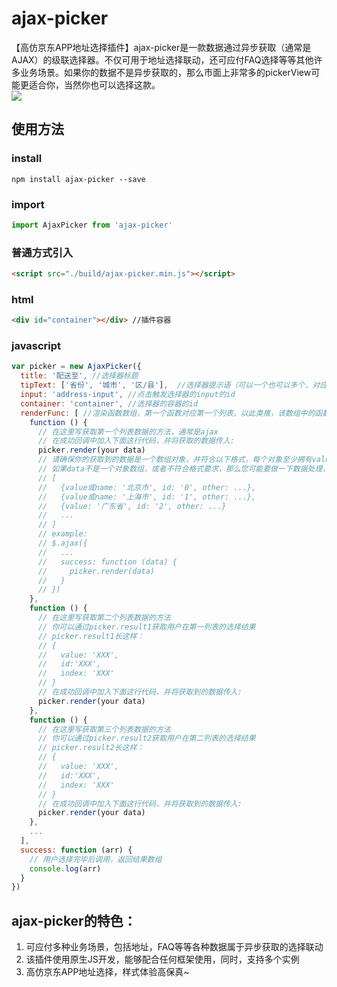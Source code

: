 # ajax-picker
【高仿京东APP地址选择插件】ajax-picker是一款数据通过异步获取（通常是AJAX）的级联选择器。不仅可用于地址选择联动，还可应付FAQ选择等等其他许多业务场景。如果你的数据不是异步获取的，那么市面上非常多的pickerView可能更适合你，当然你也可以选择这款。<br>
![](https://huangjieqiu.github.io/ajax-picker/demo/show.gif)
## 使用方法
### install
```javascripit
npm install ajax-picker --save
```
### import
```javascript
import AjaxPicker from 'ajax-picker'
```
### 普通方式引入
```html
<script src="./build/ajax-picker.min.js"></script>
```
### html
```html
<div id="container"></div> //插件容器
```
### javascript
```javascript
var picker = new AjaxPicker({
  title: '配送至', //选择器标题
  tipText: ['省份', '城市', '区/县'],  //选择器提示语（可以一个也可以多个，对应每一栏的选择提示语）
  input: 'address-input', //点击触发选择器的input的id
  container: 'container', //选择器的容器的id
  renderFunc: [ //渲染函数数组，第一个函数对应第一个列表，以此类推，该数组中的函数数量和列表的数量一致
    function () {
      // 在这里写获取第一个列表数据的方法，通常是ajax
      // 在成功回调中加入下面这行代码，并将获取的数据传入:
      picker.render(your data)
      // 请确保你的获取到的数据是一个数组对象，并符合以下格式，每个对象至少拥有value(name)和id这两个key(将在用户选择完毕后返回)
      // 如果data不是一个对象数组，或者不符合格式要求，那么您可能要做一下数据处理，才能保证数据成功渲染出来：
      // [
      //   {value或name: '北京市', id: '0', other: ...},
      //   {value或name: '上海市', id: '1', other: ...},
      //   {value: '广东省', id: '2', other: ...}
      //   ...
      // ]
      // example:
      // $.ajax({
      //   ...
      //   success: function (data) {
      //     picker.render(data)
      //   }
      // })
    },
    function () {
      // 在这里写获取第二个列表数据的方法
      // 你可以通过picker.result1获取用户在第一列表的选择结果
      // picker.result1长这样：
      // {
      //   value: 'XXX',
      //   id:'XXX',
      //   index: 'XXX'
      // }
      // 在成功回调中加入下面这行代码，并将获取到的数据传入:
      picker.render(your data)
    },
    function () {
      // 在这里写获取第三个列表数据的方法
      // 你可以通过picker.result2获取用户在第二列表的选择结果
      // picker.result2长这样：
      // {
      //   value: 'XXX',
      //   id:'XXX',
      //   index: 'XXX'
      // }
      // 在成功回调中加入下面这行代码，并将获取到的数据传入:
      picker.render(your data)
    },
    ...
  ],
  success: function (arr) {
    // 用户选择完毕后调用，返回结果数组
    console.log(arr)
  }
})
```
## ajax-picker的特色：
1. 可应付多种业务场景，包括地址，FAQ等等各种数据属于异步获取的选择联动
2. 该插件使用原生JS开发，能够配合任何框架使用，同时，支持多个实例
3. 高仿京东APP地址选择，样式体验高保真~
